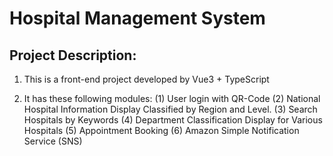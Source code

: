 # Hospital Management System
## Project Description:
1. This is a front-end project developed by Vue3 + TypeScript
   
2. It has these following modules:
   (1) User login with QR-Code
   (2) National Hospital Information Display Classified by Region and Level.
   (3) Search Hospitals by Keywords
   (4) Department Classification Display for Various Hospitals
   (5) Appointment Booking
   (6) Amazon Simple Notification Service (SNS)
   
